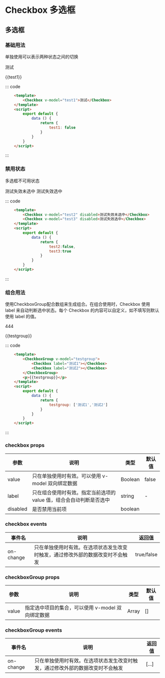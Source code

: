 # Checkbox 多选框
多选框
-----
### 基础用法
单独使用可以表示两种状态之间的切换

<div>
    <Checkbox v-model="test1" @on-change="change">测试</Checkbox>
    <p>{{test1}}</p>

::: code
```html
    <template>
        <Checkbox v-model="test1">测试</Checkbox>
    </template>
    <script>
        export default {
            data () {
                return {
                    test1: false
                }
            }
        }
    </script>
```
:::
</div>

### 禁用状态
多选框不可用状态

<div>
    <Checkbox v-model="test2" disabled>测试失效未选中</Checkbox>
    <Checkbox v-model="test3" disabled>测试失效选中</Checkbox>
    
::: code
```html
    <template>
        <Checkbox v-model="test2" disabled>测试失效未选中</Checkbox>
        <Checkbox v-model="test3" disabled>测试失效选中</Checkbox>
    </template>
    <script>
        export default {
            data () {
                return {
                    test2:false,
                    test3:true
                }
            }
        }
    </script>
```
:::
</div>

### 组合用法
使用CheckboxGroup配合数组来生成组合。在组合使用时，Checkbox 使用 label 来自动判断选中状态。每个 Checkbox 的内容可以自定义，如不填写则默认使用 label 的值。

<div>
    <CheckboxGroup v-model="testgroup"  @on-change="changeGroup">
    <div>
        <Checkbox label="测试1"></Checkbox>
        <Checkbox label="测试2"></Checkbox>
        <Checkbox label="测试3">444</Checkbox>
        </div>
    </CheckboxGroup>
    <p>{{testgroup}}</p>
    
::: code
```html
    <template>
        <CheckboxGroup v-model="testgroup">
            <Checkbox label="测试1"></Checkbox>
            <Checkbox label="测试2"></Checkbox>
        </CheckboxGroup>
        <p>{{testgroup}}</p>
    </template>
    <script>
        export default {
            data () {
                return {
                    testgroup: ['测试1','测试2']
                }
            }
        }
    </script>
```
:::
</div>



<script>
    export default {
        data () {
            return {
                test1:false,
                test2:false,
                test3:true,
                testgroup: ['测试1','测试2']
            }
        },
        methods: {
            change(data){
                console.log('change',data)
            },
            changeGroup(data){
                console.log('change',data)
            }
        }
    }
</script>


### checkbox props
| 参数      | 说明    | 类型       | 默认值   |
|---------- |-------- |---------- |-------- |
| value     | 只在单独使用时有效。可以使用 v-model 双向绑定数据   | Boolean    |    false   |
| label     | 只在组合使用时有效。指定当前选项的 value 值，组合会自动判断是否选中   | string    |   -  |
| disabled     | 是否禁用当前项   | boolean    |    |     false  |

### checkbox events
| 事件名	      | 说明	    | 返回值 |
|---------- |-------- |---------- |
| on-change     | 只在单独使用时有效。在选项状态发生改变时触发，通过修改外部的数据改变时不会触发 |	true/false  |


### checkboxGroup props
| 参数      | 说明    | 类型       | 默认值   |
|---------- |-------- |---------- |-------- |
| value     | 指定选中项目的集合，可以使用 v-model 双向绑定数据  | Array    |    []   |

### checkboxGroup events
| 事件名	      | 说明	    | 返回值 |
|---------- |-------- |---------- |
| on-change     | 只在单独使用时有效。在选项状态发生改变时触发，通过修改外部的数据改变时不会触发 |	[...]  |